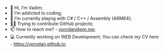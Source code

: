 - 👋 Hi, I’m Vadim;
- 👀 I’m addicted to coding;
- 🌱 I’m currently playng with C# / C++ / Assembly (ARM64);
- 🧑‍💻 Trying to contribute GitHub projects;
- 📫 How to reach me? - vprodan@pm.me;
- 💻 Currently working on WEB Development; You can check my CV here - https://vprodan.github.io;
